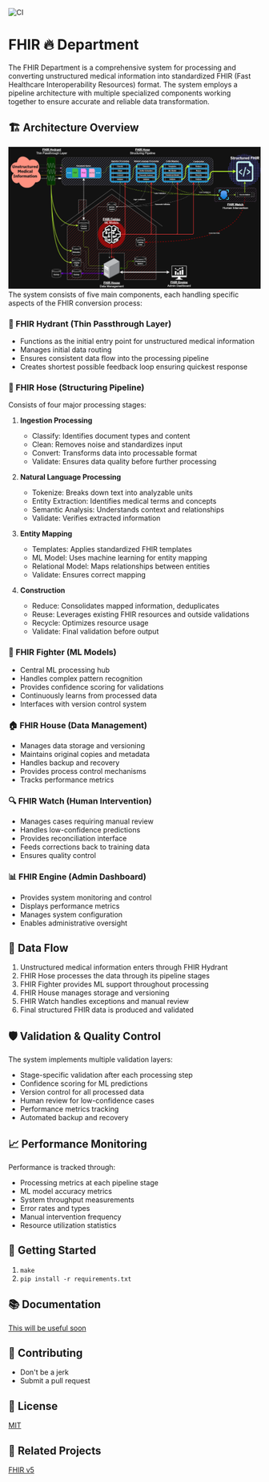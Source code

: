 ![CI](https://github.com/seanwevans/fhir-department/actions/workflows/c-cpp.yml/badge.svg)

# FHIR 🔥 Department

The FHIR Department is a comprehensive system for processing and converting
unstructured medical information into standardized FHIR (Fast Healthcare
Interoperability Resources) format. The system employs a pipeline architecture
with multiple specialized components working together to ensure accurate and
reliable data transformation.

## 🏗️ Architecture Overview
![🏗️ Architecture Overview](theplan.png "The Plan")
The system consists of five main components, each handling specific aspects of
the FHIR conversion process:

### 🚰 FHIR Hydrant (Thin Passthrough Layer)
- Functions as the initial entry point for unstructured medical information
- Manages initial data routing
- Ensures consistent data flow into the processing pipeline
- Creates shortest possible feedback loop ensuring quickest response

### 🌊 FHIR Hose (Structuring Pipeline)
Consists of four major processing stages:

1. **Ingestion Processing**
   - Classify: Identifies document types and content
   - Clean: Removes noise and standardizes input
   - Convert: Transforms data into processable format
   - Validate: Ensures data quality before further processing

2. **Natural Language Processing**
   - Tokenize: Breaks down text into analyzable units
   - Entity Extraction: Identifies medical terms and concepts
   - Semantic Analysis: Understands context and relationships
   - Validate: Verifies extracted information

3. **Entity Mapping**
   - Templates: Applies standardized FHIR templates
   - ML Model: Uses machine learning for entity mapping
   - Relational Model: Maps relationships between entities
   - Validate: Ensures correct mapping

4. **Construction**
   - Reduce: Consolidates mapped information, deduplicates
   - Reuse: Leverages existing FHIR resources and outside validations
   - Recycle: Optimizes resource usage
   - Validate: Final validation before output

### 🥊 FHIR Fighter (ML Models)
- Central ML processing hub
- Handles complex pattern recognition
- Provides confidence scoring for validations
- Continuously learns from processed data
- Interfaces with version control system

### 🏠 FHIR House (Data Management)
- Manages data storage and versioning
- Maintains original copies and metadata
- Handles backup and recovery
- Provides process control mechanisms
- Tracks performance metrics

### 🔍 FHIR Watch (Human Intervention)
- Manages cases requiring manual review
- Handles low-confidence predictions
- Provides reconciliation interface
- Feeds corrections back to training data
- Ensures quality control

### 📊 FHIR Engine (Admin Dashboard)
- Provides system monitoring and control
- Displays performance metrics
- Manages system configuration
- Enables administrative oversight

## 🔄 Data Flow

1. Unstructured medical information enters through FHIR Hydrant
2. FHIR Hose processes the data through its pipeline stages
3. FHIR Fighter provides ML support throughout processing
4. FHIR House manages storage and versioning
5. FHIR Watch handles exceptions and manual review
6. Final structured FHIR data is produced and validated

## 🛡️ Validation & Quality Control

The system implements multiple validation layers:
- Stage-specific validation after each processing step
- Confidence scoring for ML predictions
- Version control for all processed data
- Human review for low-confidence cases
- Performance metrics tracking
- Automated backup and recovery

## 📈 Performance Monitoring

Performance is tracked through:
- Processing metrics at each pipeline stage
- ML model accuracy metrics
- System throughput measurements
- Error rates and types
- Manual intervention frequency
- Resource utilization statistics

## 🚀 Getting Started

1. `make`
2. `pip install -r requirements.txt`

## 📚 Documentation

[This will be useful soon](https://FHIR.house)

## 🤝 Contributing

- Don't be a jerk
- Submit a pull request

## 📄 License

[MIT](https://github.com/seanwevans/fhir-department/blob/main/LICENSE)

## 🔗 Related Projects
[FHIR v5](https://www.hl7.org/fhir/overview.html)
